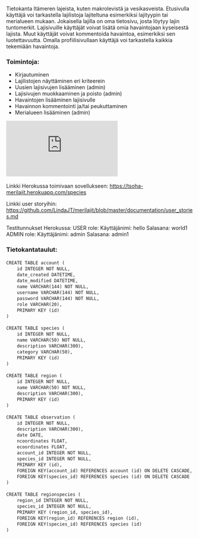 Tietokanta Itämeren lajeista, kuten makrolevistä ja vesikasveista. Etusivulla käyttäjä voi tarkastella lajilistoja lajiteltuna esimerkiksi lajityypin tai merialueen mukaan. Jokaisella lajilla on oma tietosivu, josta löytyy lajin tuntomerkit. Lajisivuille käyttäjät voivat lisätä omia havaintojaan kyseisestä lajista. Muut käyttäjät voivat kommentoida havaintoa, esimerkiksi sen luotettavuutta. Omalla profiilisivullaan käyttäjä voi tarkastella kaikkia tekemiään havaintoja. 

### Toimintoja:

- Kirjautuminen
- Lajilistojen näyttäminen eri kriteerein
- Uusien lajisivujen lisääminen (admin)
- Lajisivujen muokkaaminen ja poisto (admin)
- Havaintojen lisääminen lajisivulle 
- Havainnon kommentointi ja/tai peukuttaminen
- Merialueen lisääminen (admin)

![tietokantakaavio](https://github.com/LindaJT/merilajit/blob/master/documentation/tietokantakaavio.pdf)

Linkki Herokussa toimivaan sovellukseen: https://tsoha-merilajit.herokuapp.com/species

Linkki user storyihin: https://github.com/LindaJT/merilajit/blob/master/documentation/user_stories.md

Testitunnukset Herokussa: 
USER role: Käyttäjänimi: hello Salasana: world1
ADMIN role: Käyttäjänimi: admin Salasana: admin1

### Tietokantataulut:

```
CREATE TABLE account (
	id INTEGER NOT NULL, 
	date_created DATETIME, 
	date_modified DATETIME, 
	name VARCHAR(144) NOT NULL, 
	username VARCHAR(144) NOT NULL, 
	password VARCHAR(144) NOT NULL, 
	role VARCHAR(20), 
	PRIMARY KEY (id)
)

CREATE TABLE species (
	id INTEGER NOT NULL, 
	name VARCHAR(50) NOT NULL, 
	description VARCHAR(300), 
	category VARCHAR(50), 
	PRIMARY KEY (id)
)

CREATE TABLE region (
	id INTEGER NOT NULL, 
	name VARCHAR(50) NOT NULL, 
	description VARCHAR(300), 
	PRIMARY KEY (id)
)

CREATE TABLE observation (
	id INTEGER NOT NULL, 
	description VARCHAR(300), 
	date DATE, 
	ncoordinates FLOAT, 
	ecoordinates FLOAT, 
	account_id INTEGER NOT NULL, 
	species_id INTEGER NOT NULL, 
	PRIMARY KEY (id), 
	FOREIGN KEY(account_id) REFERENCES account (id) ON DELETE CASCADE, 
	FOREIGN KEY(species_id) REFERENCES species (id) ON DELETE CASCADE
)

CREATE TABLE regionspecies (
	region_id INTEGER NOT NULL, 
	species_id INTEGER NOT NULL, 
	PRIMARY KEY (region_id, species_id), 
	FOREIGN KEY(region_id) REFERENCES region (id), 
	FOREIGN KEY(species_id) REFERENCES species (id)
)

```

